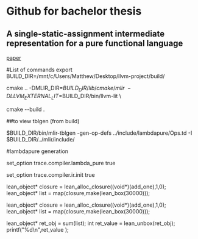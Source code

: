 # Github for bachelor thesis
## A single-static-assignment intermediate representation for a pure functional language

[paper](./bachelor_thesis_matt_weingarten.pdf)

#List of commands
export BUILD_DIR=/mnt/c/Users/Matthew/Desktop/llvm-project/build/

  cmake  .. -DMLIR_DIR=$BUILD_DIR/lib/cmake/mlir \
  -DLLVM_EXTERNAL_LIT=$BUILD_DIR/bin/llvm-lit \

cmake --build .

##to view tblgen (from build)

$BUILD_DIR/bin/mlir-tblgen -gen-op-defs ../include/lambdapure/Ops.td -I $BUILD_DIR/../mlir/include/


#lambdapure generation



set_option trace.compiler.lambda_pure true

set_option trace.compiler.ir.init true


lean_object* closure = lean_alloc_closure((void*)(add_one),1,0);
lean_object* list = map(closure,make(lean_box(30000)));

lean_object* closure = lean_alloc_closure((void*)(add_one),1,0);
lean_object* list = map(closure,make(lean_box(30000)));


lean_object* ret_obj = sum(list);
int ret_value = lean_unbox(ret_obj);
printf("%d\n",ret_value );
